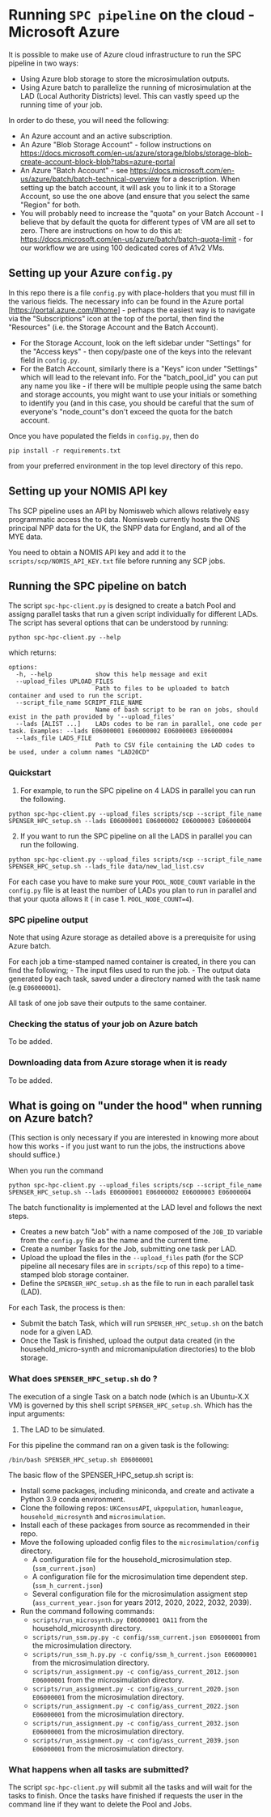 # Running `SPC pipeline` on the cloud - Microsoft Azure

It is possible to make use of Azure cloud infrastructure to run the SPC pipeline in two ways:
* Using Azure blob storage to store the microsimulation outputs.
* Using Azure batch to parallelize the running of microsimulation at the LAD (Local Authority Districts) level.  This can vastly speed up the running time of your job.

In order to do these, you will need the following:
* An Azure account and an active subscription.
* An Azure "Blob Storage Account" - follow instructions on https://docs.microsoft.com/en-us/azure/storage/blobs/storage-blob-create-account-block-blob?tabs=azure-portal
* An Azure "Batch Account" - see https://docs.microsoft.com/en-us/azure/batch/batch-technical-overview for a description.  When setting up the batch account, it will ask you to link it to a Storage Account, so use the one above (and ensure that you select the same "Region" for both.
* You will probably need to increase the "quota" on your Batch Account - I believe that by default the quota for different types of VM are all set to zero.  There are instructions on how to do this at: https://docs.microsoft.com/en-us/azure/batch/batch-quota-limit - for our workflow we are using 100 dedicated cores of A1v2 VMs.

## Setting up your Azure `config.py`

In this repo there is a file `config.py` with place-holders that you must fill in the various fields.  The necessary info can be found in the Azure portal [https://portal.azure.com/#home] - perhaps the easiest way is to navigate via the "Subscriptions" icon at the top of the portal, then find the "Resources" (i.e. the Storage Account and the Batch Account).
* For the Storage Account, look on the left sidebar under "Settings" for the "Access keys" - then copy/paste one of the keys into the relevant field in `config.py`.
* For the Batch Account, similarly there is a "Keys" icon under "Settings" which will lead to the relevant info.
For the "batch_pool_id" you can put any name you like - if there will be multiple people using the same batch and storage accounts, you might want to use your initials or something to identify you (and in this case, you should be careful that the sum of everyone's "node_count"s don't exceed the quota for the batch account.

Once you have populated the fields in `config.py`, then do
```
pip install -r requirements.txt
```
from your preferred environment in the top level directory of this repo.

## Setting up your NOMIS API key

Ths SCP pipeline uses an API by Nomisweb which allows relatively easy programmatic access the to data.
Nomisweb currently hosts the ONS principal NPP data for the UK, the SNPP data for England, and all of the MYE data.

You need to obtain a NOMIS API key and add it to the `scripts/scp/NOMIS_API_KEY.txt` file before running any SCP jobs.


## Running the SPC pipeline on batch

The script `spc-hpc-client.py` is designed to create a batch Pool and assigng parallel tasks that run
a given script individually for different LADs. The script has several options that can be  understood by 
running:

``python spc-hpc-client.py --help``

which returns:

```
options:
  -h, --help            show this help message and exit
  --upload_files UPLOAD_FILES
                        Path to files to be uploaded to batch container and used to run the script.
  --script_file_name SCRIPT_FILE_NAME
                        Name of bash script to be ran on jobs, should exist in the path provided by '--upload_files'
  --lads [ALIST ...]    LADs codes to be ran in parallel, one code per task. Examples: --lads E06000001 E06000002 E06000003 E06000004
  --lads_file LADS_FILE
                        Path to CSV file containing the LAD codes to be used, under a column names "LAD20CD"
```


### Quickstart 

1. For example, to run the SPC pipeline on 4 LADS in parallel you can run the following.

``python spc-hpc-client.py --upload_files scripts/scp --script_file_name SPENSER_HPC_setup.sh --lads E06000001 E06000002 E06000003 E06000004``

2. If you want to run the SPC pipeline on all the LADS in parallel you can run the following.

``python spc-hpc-client.py --upload_files scripts/scp --script_file_name SPENSER_HPC_setup.sh --lads_file data/new_lad_list.csv``

For each case you have to make sure your `POOL_NODE_COUNT` variable in the `config.py` file is 
at least the number of LADs you plan to run in parallel and that your quota allows it ( in case 1.  `POOL_NODE_COUNT=4`). 

### SPC pipeline output

Note that using Azure storage as detailed above is a prerequisite for using Azure batch.

For each job a time-stamped named container is created, in there you can find the following;
    - The input files used to run the job.
    - The output data generated by each task, saved under a directory named with the task name (e.g `E06000001`).

All task of one job save their outputs to the same container.

### Checking the status of your job on Azure batch

To be added.

### Downloading data from Azure storage when it is ready

To be added.

## What is going on "under the hood" when running on Azure batch?


(This section is only necessary if you are interested in knowing more about how this works - if you just want to run the jobs, the instructions above should suffice.)

When you run the command

``python spc-hpc-client.py --upload_files scripts/scp --script_file_name SPENSER_HPC_setup.sh --lads E06000001 E06000002 E06000003 E06000004``

The batch functionality is implemented at the LAD level and follows the next steps.   
* Creates a new batch "Job" with a name composed of the `JOB_ID` variable from the `config.py` file as the name
 and the current time.
* Create a number Tasks for the Job, submitting one task per LAD.
* Upload the upload the files in the `--upload_files` path  (for the SCP pipeline all necesary files are in `scripts/scp` of this repo) to a time-stamped blob storage container.
* Define the `SPENSER_HPC_setup.sh` as the file to run in each parallel task (LAD). 

For each Task, the process is then:
* Submit the batch Task, which will run `SPENSER_HPC_setup.sh` on the batch node for a given
LAD.
* Once the Task is finished, upload the output data created (in the household_micro-synth and micromanipulation directories) to the blob storage.


### What does `SPENSER_HPC_setup.sh` do ?

The execution of a single Task on a batch node (which is an Ubuntu-X.X VM) is governed by this shell script `SPENSER_HPC_setup.sh`. Which has the input arguments:

1. The LAD to be simulated.

For this pipeline the command ran on a given task is the following:

``/bin/bash SPENSER_HPC_setup.sh E06000001``

The basic flow of the SPENSER_HPC_setup.sh script is:
* Install some packages, including miniconda, and create and activate a Python 3.9 conda environment.
* Clone the following repos: `UKCensusAPI`, `ukpopulation`, `humanleague`, `household_microsynth` and `microsimulation`.
* Install each of these packages from source as recommended in their repo.
* Move the following uploaded config files to the `microsimulation/config` directory.
  * A configuration file for the household_microsimulation step. (`ssm_current.json`)
  * A configuration file for the microsimulation time dependent step. (`ssm_h_current.json`)
  * Several configuration file for the microsimulation assigment step (`ass_current_year.json` for years 2012, 2020, 2022, 2032, 2039).
* Run the command following commands:
  * ```scripts/run_microsynth.py E06000001 OA11``` from the household_microsynth directory.
  * ```scripts/run_ssm.py.py -c config/ssm_current.json E06000001``` from the microsimulation directory.
  * ```scripts/run_ssm_h.py.py -c config/ssm_h_current.json E06000001``` from the microsimulation directory.
  * ```scripts/run_assignment.py -c config/ass_current_2012.json E06000001``` from the microsimulation directory.
  * ```scripts/run_assignment.py -c config/ass_current_2020.json E06000001``` from the microsimulation directory.
  * ```scripts/run_assignment.py -c config/ass_current_2022.json E06000001``` from the microsimulation directory.
  * ```scripts/run_assignment.py -c config/ass_current_2032.json E06000001``` from the microsimulation directory.
  * ```scripts/run_assignment.py -c config/ass_current_2039.json E06000001``` from the microsimulation directory.

### What happens when all tasks are submitted?

The script  `spc-hpc-client.py` will submit all the tasks and will wait for the tasks to finish. Once the tasks
have finished if requests the user in the command line if they want to delete the Pool and Jobs. 
